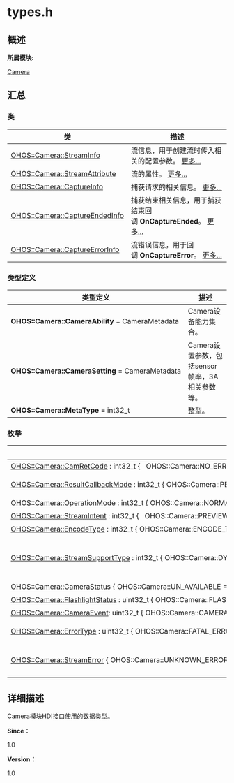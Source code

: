 # types.h


## **概述**

**所属模块:**

[Camera](_camera.md)


## **汇总**


### 类

  | 类 | 描述 | 
| -------- | -------- |
| [OHOS::Camera::StreamInfo](_o_h_o_s_1_1_camera_1_1_stream_info.md) | 流信息，用于创建流时传入相关的配置参数。&nbsp;[更多...](_o_h_o_s_1_1_camera_1_1_stream_info.md) | 
| [OHOS::Camera::StreamAttribute](_o_h_o_s_1_1_camera_1_1_stream_attribute.md) | 流的属性。&nbsp;[更多...](_o_h_o_s_1_1_camera_1_1_stream_attribute.md) | 
| [OHOS::Camera::CaptureInfo](_o_h_o_s_1_1_camera_1_1_capture_info.md) | 捕获请求的相关信息。&nbsp;[更多...](_o_h_o_s_1_1_camera_1_1_capture_info.md) | 
| [OHOS::Camera::CaptureEndedInfo](_o_h_o_s_1_1_camera_1_1_capture_ended_info.md) | 捕获结束相关信息，用于捕获结束回调&nbsp;**OnCaptureEnded**。&nbsp;[更多...](_o_h_o_s_1_1_camera_1_1_capture_ended_info.md) | 
| [OHOS::Camera::CaptureErrorInfo](_o_h_o_s_1_1_camera_1_1_capture_error_info.md) | 流错误信息，用于回调&nbsp;**OnCaptureError**。&nbsp;[更多...](_o_h_o_s_1_1_camera_1_1_capture_error_info.md) | 


### 类型定义

  | 类型定义 | 描述 | 
| -------- | -------- |
| **OHOS::Camera::CameraAbility**&nbsp;=&nbsp;CameraMetadata | Camera设备能力集合。 | 
| **OHOS::Camera::CameraSetting**&nbsp;=&nbsp;CameraMetadata | Camera设置参数，包括sensor帧率，3A相关参数等。 | 
| **OHOS::Camera::MetaType**&nbsp;=&nbsp;int32_t | 整型。 | 


### 枚举

  | 枚举 | 描述 | 
| -------- | -------- |
| [OHOS::Camera::CamRetCode](_camera.md#camretcode)&nbsp;:&nbsp;int32_t&nbsp;{&nbsp;&nbsp;&nbsp;OHOS::Camera::NO_ERROR&nbsp;=&nbsp;0,&nbsp;OHOS::Camera::CAMERA_BUSY&nbsp;=&nbsp;-1,&nbsp;OHOS::Camera::INSUFFICIENT_RESOURCES&nbsp;=&nbsp;-2,&nbsp;OHOS::Camera::INVALID_ARGUMENT&nbsp;=&nbsp;-3,&nbsp;&nbsp;&nbsp;OHOS::Camera::METHOD_NOT_SUPPORTED&nbsp;=&nbsp;-4,&nbsp;OHOS::Camera::CAMERA_CLOSED&nbsp;=&nbsp;-5,&nbsp;OHOS::Camera::DEVICE_ERROR&nbsp;=&nbsp;-6&nbsp;} | HDI接口的返回值。&nbsp;[更多...](_camera.md#camretcode) | 
| [OHOS::Camera::ResultCallbackMode](_camera.md#resultcallbackmode)&nbsp;:&nbsp;int32_t&nbsp;{&nbsp;OHOS::Camera::PER_FRAME,&nbsp;OHOS::Camera::ON_CHANGED&nbsp;} | metadata的上报模式。&nbsp;[更多...](_camera.md#resultcallbackmode) | 
| [OHOS::Camera::OperationMode](_camera.md#operationmode)&nbsp;:&nbsp;int32_t&nbsp;{&nbsp;OHOS::Camera::NORMAL&nbsp;=&nbsp;0&nbsp;} | 流的使用模式。&nbsp;[更多...](_camera.md#operationmode) | 
| [OHOS::Camera::StreamIntent](_camera.md#streamintent)&nbsp;:&nbsp;int32_t&nbsp;{&nbsp;&nbsp;&nbsp;OHOS::Camera::PREVIEW&nbsp;=&nbsp;0,&nbsp;OHOS::Camera::VIDEO&nbsp;=&nbsp;1,&nbsp;OHOS::Camera::STILL_CAPTURE&nbsp;=&nbsp;2,&nbsp;OHOS::Camera::POST_VIEW&nbsp;=&nbsp;3,&nbsp;&nbsp;&nbsp;OHOS::Camera::ANALYZE&nbsp;=&nbsp;4,&nbsp;OHOS::Camera::CUSTOM&nbsp;=&nbsp;5&nbsp;} | 流的类型。&nbsp;[更多...](_camera.md#streamintent) | 
| [OHOS::Camera::EncodeType](_camera.md#encodetype)&nbsp;:&nbsp;int32_t&nbsp;{&nbsp;OHOS::Camera::ENCODE_TYPE_NULL&nbsp;=&nbsp;0,&nbsp;OHOS::Camera::ENCODE_TYPE_H264&nbsp;=&nbsp;1,&nbsp;OHOS::Camera::ENCODE_TYPE_H265&nbsp;=&nbsp;2,&nbsp;OHOS::Camera::ENCODE_TYPE_JPEG&nbsp;=&nbsp;3&nbsp;} | 流数据的编码类型。&nbsp;[更多...](_camera.md#encodetype) | 
| [OHOS::Camera::StreamSupportType](_camera.md#streamsupporttype)&nbsp;:&nbsp;int32_t&nbsp;{&nbsp;OHOS::Camera::DYNAMIC_SUPPORTED,&nbsp;OHOS::Camera::RE_CONFIGURED_REQUIRED,&nbsp;OHOS::Camera::NOT_SUPPORTED&nbsp;} | 动态配置流的切换方式，使用场景参考&nbsp;[IsStreamsSupported](_camera.md#isstreamssupported)&nbsp;。&nbsp;[更多...](_camera.md#streamsupporttype) | 
| [OHOS::Camera::CameraStatus](_camera.md#camerastatus)&nbsp;{&nbsp;OHOS::Camera::UN_AVAILABLE&nbsp;=&nbsp;0,&nbsp;OHOS::Camera::AVAILABLE&nbsp;=&nbsp;1&nbsp;} | Camera设备状态。&nbsp;[更多...](_camera.md#camerastatus) | 
| [OHOS::Camera::FlashlightStatus](_camera.md#flashlightstatus)&nbsp;:&nbsp;uint32_t&nbsp;{&nbsp;OHOS::Camera::FLASHLIGHT_OFF&nbsp;=&nbsp;0,&nbsp;OHOS::Camera::FLASHLIGHT_ON&nbsp;=&nbsp;1,&nbsp;OHOS::Camera::FLASHLIGHT_UNAVAILABLE&nbsp;=&nbsp;2&nbsp;} | 闪光灯状态。&nbsp;[更多...](_camera.md#flashlightstatus) | 
| [OHOS::Camera::CameraEvent](_camera.md#cameraevent):&nbsp;uint32_t&nbsp;{&nbsp;OHOS::Camera::CAMERA_EVENT_DEVICE_ADD&nbsp;=&nbsp;0,&nbsp;OHOS::Camera::CAMERA_EVENT_DEVICE_RMV&nbsp;=&nbsp;1&nbsp;} | Camera事件。&nbsp;[更多...](_camera.md#cameraevent) | 
| [OHOS::Camera::ErrorType](_camera.md#errortype)&nbsp;:&nbsp;uint32_t&nbsp;{&nbsp;OHOS::Camera::FATAL_ERROR&nbsp;=&nbsp;0,&nbsp;OHOS::Camera::REQUEST_TIMEOUT&nbsp;=&nbsp;1&nbsp;} | 设备错误类型，用于设备错误回调&nbsp;**OnError**。&nbsp;[更多...](_camera.md#errortype) | 
| [OHOS::Camera::StreamError](_camera.md#streamerror)&nbsp;{&nbsp;OHOS::Camera::UNKNOWN_ERROR&nbsp;=&nbsp;0,&nbsp;OHOS::Camera::BUFFER_LOST&nbsp;=&nbsp;1&nbsp;} | 流错误类型，用于流错误类型&nbsp;**CaptureErrorInfo**。&nbsp;[更多...](_camera.md#streamerror) | 


## **详细描述**

Camera模块HDI接口使用的数据类型。

**Since：**

1.0

**Version：**

1.0
